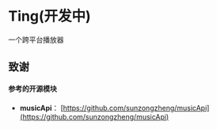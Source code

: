 # Ting(开发中)
一个跨平台播放器

## 致谢
#### 参考的开源模块
- **musicApi**： [https://github.com/sunzongzheng/musicApi](https://github.com/sunzongzheng/musicApi)

